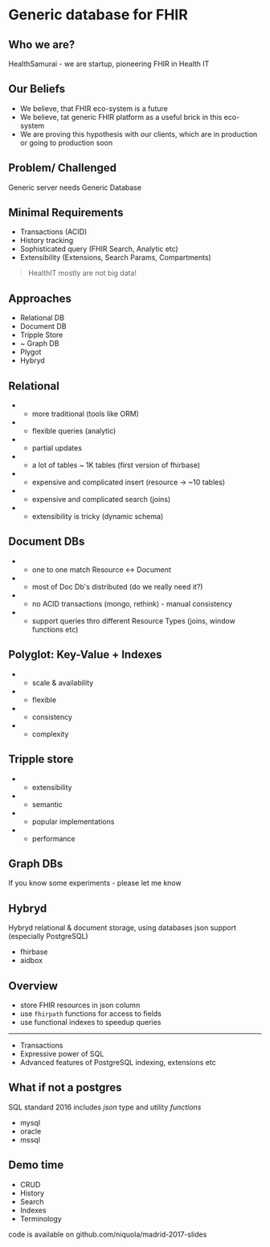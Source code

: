 # Generic database for FHIR

## Who we are?

HealthSamurai - we are startup, 
pioneering FHIR in Health IT

## Our Beliefs

* We believe, that FHIR eco-system is a future
* We believe, tat generic FHIR platform 
  as a useful brick in this eco-system
* We are proving this hypothesis with our clients, 
  which are in production or going to production soon

## Problem/ Challenged


Generic server needs Generic Database


## Minimal Requirements

* Transactions (ACID)
* History tracking
* Sophisticated query (FHIR Search, Analytic etc)
* Extensibility (Extensions, Search Params, Compartments)


> HealthIT mostly are not big data!

## Approaches

* Relational DB
* Document DB
* Tripple Store
* ~ Graph DB
* Plygot
* Hybryd

## Relational 

* + more traditional (tools like ORM)
* + flexible queries  (analytic)
* + partial updates
* - a lot of tables ~ 1K tables (first version of fhirbase)
* - expensive and complicated insert (resource -> ~10 tables)
* - expensive and complicated search (joins)
* - extensibility is tricky (dynamic schema)


## Document DBs

* + one to one match Resource <-> Document
* + most of Doc Db's distributed (do we really need it?)
* - no ACID transactions (mongo, rethink) - manual consistency
* - support queries thro different Resource Types (joins, window functions etc)

## Polyglot: Key-Value + Indexes 

* + scale & availability
* + flexible
* - consistency
* - complexity

## Tripple store

* + extensibility
* + semantic
* - popular implementations
* - performance

## Graph DBs

If you know some experiments - please let me know


## Hybryd

Hybryd relational & document storage,
using databases json support (especially PostgreSQL)

* fhirbase
* aidbox

## Overview

* store FHIR resources in json column
* use `fhirpath` functions for access to fields 
* use functional indexes to speedup queries

---

* Transactions
* Expressive power of SQL
* Advanced features of PostgreSQL
  indexing, extensions etc

## What if not a postgres

SQL standard 2016
includes *json* type and utility *functions*

* mysql
* oracle
* mssql


## Demo time

* CRUD
* History
* Search
* Indexes
* Terminology

code is available on github.com/niquola/madrid-2017-slides
